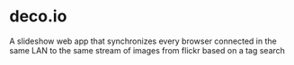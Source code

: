 deco.io
=======

A slideshow web app that synchronizes every browser connected in the same LAN to the same stream of images from flickr based on a tag search
